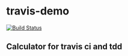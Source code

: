# travis-demo
[![Build Status](https://travis-ci.org/komly/travis-demo.svg?branch=master)](https://travis-ci.org/komly/travis-demo)

## Calculator for travis ci and tdd
